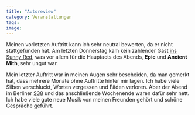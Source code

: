 ```yaml
---
title: "Autoreview"
category: Veranstaltungen
tags: 
image: 
---
```


Meinen vorletzten Auftritt kann ich sehr neutral bewerten, da er nicht stattgefunden hat. Am letzten Donnerstag kam kein zahlender Gast [ins Sunny Red](http://www.misantropolis.de/2008/04/das-ist-kein-scherz), was vor allem für die Hauptacts des Abends, **Epic** und **Ancient Mith**, sehr ungut war.  

  

Mein letzter Auftritt war in meinen Augen sehr bescheiden, da man gemerkt hat, dass mehrere Monate ohne Auftritte hinter mir lagen. Ich habe viele Silben verschluckt, Worten vergessen und Fäden verloren. Aber der Abend im Berliner [S38](http://www.s38./musik) und das anschließende Wochenende waren dafür sehr nett. Ich habe viele gute neue Musik von meinen Freunden gehört und schöne Gespräche geführt.
